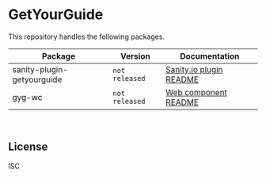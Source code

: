 # GetYourGuide

This repository handles the following packages.

| Package                    | Version        | Documentation                                                 |
| -------------------------- | -------------- | ------------------------------------------------------------- |
| sanity-plugin-getyourguide | `not released` | [Sanity.io plugin README](./packages/sanity-plugin/README.md) |
| gyg-wc                     | `not released` | [Web component README](./packages/web-component/README.md)    |

&nbsp;

## License

ISC
